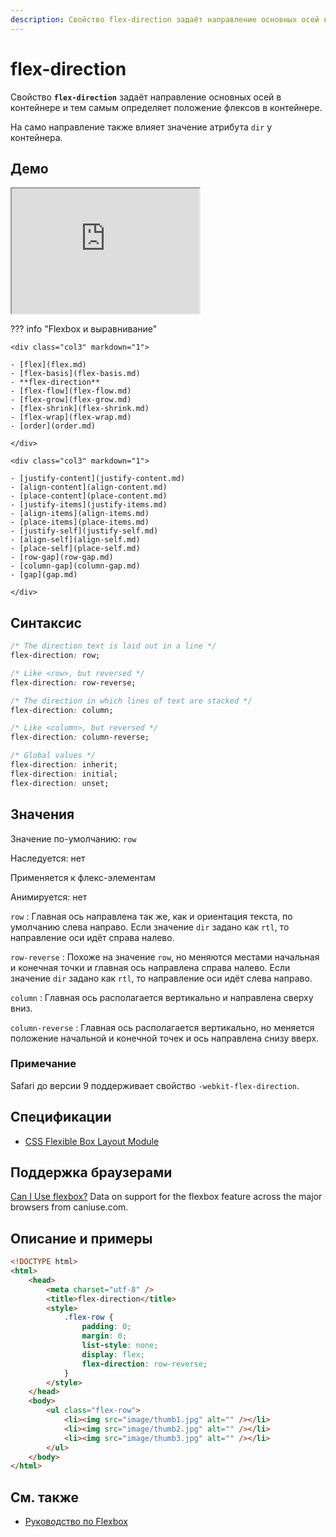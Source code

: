 ```yaml
---
description: Свойство flex-direction задаёт направление основных осей в контейнере и тем самым определяет положение флексов в контейнере
---
```


# flex-direction

Свойство **`flex-direction`** задаёт направление основных осей в контейнере и тем самым определяет положение флексов в контейнере.

На само направление также влияет значение атрибута `dir` у контейнера.

## Демо

<iframe class="interactive is-default-height" height="200" src="https://interactive-examples.mdn.mozilla.net/pages/css/flex-direction.html" title="MDN Web Docs Interactive Example" loading="lazy" data-readystate="complete"></iframe>

??? info "Flexbox и выравнивание"

    <div class="col3" markdown="1">

    - [flex](flex.md)
    - [flex-basis](flex-basis.md)
    - **flex-direction**
    - [flex-flow](flex-flow.md)
    - [flex-grow](flex-grow.md)
    - [flex-shrink](flex-shrink.md)
    - [flex-wrap](flex-wrap.md)
    - [order](order.md)

    </div>

    <div class="col3" markdown="1">

    - [justify-content](justify-content.md)
    - [align-content](align-content.md)
    - [place-content](place-content.md)
    - [justify-items](justify-items.md)
    - [align-items](align-items.md)
    - [place-items](place-items.md)
    - [justify-self](justify-self.md)
    - [align-self](align-self.md)
    - [place-self](place-self.md)
    - [row-gap](row-gap.md)
    - [column-gap](column-gap.md)
    - [gap](gap.md)

    </div>

## Синтаксис

```css
/* The direction text is laid out in a line */
flex-direction: row;

/* Like <row>, but reversed */
flex-direction: row-reverse;

/* The direction in which lines of text are stacked */
flex-direction: column;

/* Like <column>, but reversed */
flex-direction: column-reverse;

/* Global values */
flex-direction: inherit;
flex-direction: initial;
flex-direction: unset;
```

## Значения

Значение по-умолчанию: `row`

Наследуется: нет

Применяется к флекс-элементам

Анимируется: нет

`row` : Главная ось направлена так же, как и ориентация текста, по умолчанию слева направо. Если значение `dir` задано как `rtl`, то направление оси идёт справа налево.

`row-reverse` : Похоже на значение `row`, но меняются местами начальная и конечная точки и главная ось направлена справа налево. Если значение `dir` задано как `rtl`, то направление оси идёт слева направо.

`column` : Главная ось располагается вертикально и направлена сверху вниз.

`column-reverse` : Главная ось располагается вертикально, но меняется положение начальной и конечной точек и ось направлена снизу вверх.

### Примечание

Safari до версии 9 поддерживает свойство `-webkit-flex-direction`.

## Спецификации

-   [CSS Flexible Box Layout Module](https://www.w3.org/TR/css-flexbox/#propdef-flex-direction)

## Поддержка браузерами

<p class="ciu_embed" data-feature="flexbox" data-periods="future_1,current,past_1,past_2">
  <a href="http://caniuse.com/#feat=flexbox">Can I Use flexbox?</a> Data on support for the flexbox feature across the major browsers from caniuse.com.
</p>

## Описание и примеры

```html
<!DOCTYPE html>
<html>
    <head>
        <meta charset="utf-8" />
        <title>flex-direction</title>
        <style>
            .flex-row {
                padding: 0;
                margin: 0;
                list-style: none;
                display: flex;
                flex-direction: row-reverse;
            }
        </style>
    </head>
    <body>
        <ul class="flex-row">
            <li><img src="image/thumb1.jpg" alt="" /></li>
            <li><img src="image/thumb2.jpg" alt="" /></li>
            <li><img src="image/thumb3.jpg" alt="" /></li>
        </ul>
    </body>
</html>
```

## См. также

-   [Руководство по Flexbox](../learn/flex/index.md)
